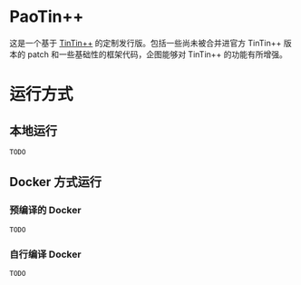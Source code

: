 # PaoTin++

这是一个基于 [TinTin++](https://github.com/scandum/tintin) 的定制发行版。包括一些尚未被合并进官方 TinTin++ 版本的 patch 和一些基础性的框架代码，企图能够对 TinTin++ 的功能有所增强。

# 运行方式

## 本地运行

```
TODO
```

## Docker 方式运行

### 预编译的 Docker

```
TODO
```

### 自行编译 Docker

```
TODO
```
